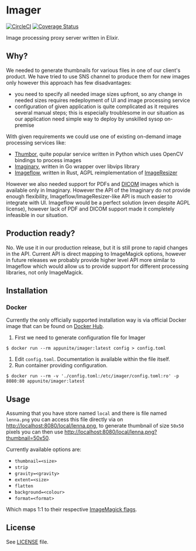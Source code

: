 # Imager

[![CircleCI](https://circleci.com/gh/appunite/imager.svg?style=svg)](https://circleci.com/gh/appunite/imager)
[![Coverage Status](https://coveralls.io/repos/github/appunite/imager/badge.svg?branch=master)](https://coveralls.io/github/appunite/imager?branch=master)

Image processing proxy server written in Elixir.

## Why?

We needed to generate thumbnails for various files in one of our client's
product.  We have tried to use SNS channel to produce them for new images only
however this approach has few disadvantages:

- you need to specify all needed image sizes upfront, so any change in needed
  sizes requires redeployment of UI and image processing service
- configuration of given application is quite complicated as it requires several
  manual steps; this is especially troublesome in our situation as our
  application need simple way to deploy by unskilled sysop on-premise

With given requirements we could use one of existing on-demand image processing
services like:

- [Thumbor](https://github.com/thumbor/thumbor), quite popular service written
  in Python which uses OpenCV bindings to process images
- [Imaginary](https://github.com/h2non/imaginary), written in Go wrapper over
  libvips library
- [Imageflow](https://github.com/imazen/imageflow), written in Rust, AGPL
  reimplementation of [ImageResizer](https://imageresizing.net)

However we also needed support for PDFs and [DICOM][] images which is available
only in Imaginary.  However the API of the Imaginary do not provide enough
flexibility, Imageflow/ImageResizer-like API is much easier to integrate with
UI.  Imageflow would be a perfect solution (even despite AGPL license), however
lack of PDF and DICOM support made it completely infeasible in our situation.

## Production ready?

No.  We use it in our production release, but it is still prone to rapid changes
in the API.  Current API is direct mapping to ImageMagick options, however in
future releases we probably provide higher level API more similar to Imageflow
which would allow us to provide support for different processing libraries, not
only ImageMagick.

## Installation

### Docker

Currently the only officially supported installation way is via official Docker
image that can be found on [Docker Hub][hub].

1. First we need to generate configuration file for Imager

  ```
  $ docker run --rm appunite/imager:latest config > config.toml
  ```

1. Edit `config.toml`.  Documentation is available within the file itself.
1. Run container providing configuration.

  ```
  $ docker run --rm -v './config.toml:/etc/imager/config.toml:ro' -p 8080:80 appunite/imager:latest
  ```

## Usage

Assuming that you have store named `local` and there is file named `lenna.png`
you can access this file directly via on <http://localhost:8080/local/lenna.png>,
to generate thumbnail of size `50x50` pixels you can then use
<http://localhost:8080/local/lenna.png?thumbnail=50x50>.

Currently available options are:

- `thumbnail=<size>`
- `strip`
- `gravity=<gravity>`
- `extent=<size>`
- `flatten`
- `background=<colour>`
- `format=<format>`

Which maps 1:1 to their respective [ImageMagick flags][im-flags].

## License

See [LICENSE](LICENSE) file.

[im-flags]: https://imagemagick.org/script/command-line-processing.php#option
[DICOM]: https://en.wikipedia.org/wiki/DICOM "DICOM - Wikipedia"
[hub]: https://hub.docker.com/r/appunite/imager/ "appunite/imager - Docker Hub"
